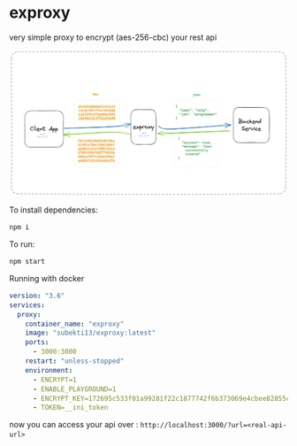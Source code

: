 # exproxy
very simple proxy to encrypt (aes-256-cbc) your rest api

![exproxy](images/exproxy1.png)

To install dependencies:

```bash
npm i
```

To run:

```bash
npm start
```

Running with docker

```yaml
version: "3.6"
services:
  proxy:
    container_name: "exproxy"
    image: "subekti13/exproxy:latest"
    ports:
      - 3000:3000
    restart: "unless-stopped"
    environment:
      - ENCRYPT=1
      - ENABLE_PLAYGROUND=1
      - ENCRYPT_KEY=172695c533f01a99281f22c1877742f6b373069e4cbee82855c17baa61b58611
      - TOKEN=__ini_token
```

now you can access your api over :
`http://localhost:3000/?url=<real-api-url>`
